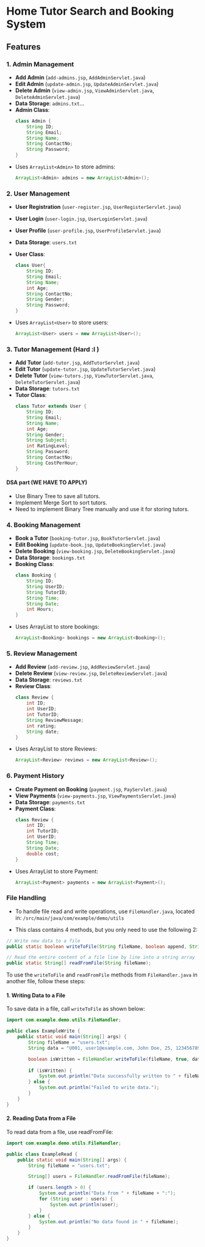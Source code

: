 # Home Tutor Search and Booking System

## Features

### 1. Admin Management
- **Add Admin** (`add-admins.jsp`, `AddAdminServlet.java`)
- **Edit Admin** (`update-admin.jsp`, `UpdateAdminServlet.java`)
- **Delete Admin** (`view-admin.jsp`, `ViewAdminServlet.java`, `DeleteAdminServlet.java`)
- **Data Storage**: `admins.txt`...
- **Admin Class**:
  ```java
  class Admin {
      String ID;
      String Email;
      String Name;
      String ContactNo;
      String Password;
  }
  ```
- Uses `ArrayList<Admin>` to store admins:
  ``` java
  ArrayList<Admin> admins = new ArrayList<Admin>();
  ```

### 2. User Management
- **User Registration** (`user-register.jsp`, `UserRegisterServlet.java`)
- **User Login** (`user-login.jsp`, `UserLoginServlet.java`)
- **User Profile** (`user-profile.jsp`, `UserProfileServlet.java`)
- **Data Storage**: `users.txt`
- **User Class**:
  ```java
  class User{
      String ID;
      String Email;
      String Name;
      int Age;
      String ContactNo;
      String Gender;
      String Password;
  }
  ```

- Uses `ArrayList<User>` to store users:
    ```java
    ArrayList<User> users = new ArrayList<User>();
    ```


### 3. Tutor Management (Hard :l )
- **Add Tutor** (`add-tutor.jsp`, `AddTutorServlet.java`)
- **Edit Tutor** (`update-tutor.jsp`, `UpdateTutorServlet.java`)
- **Delete Tutor** (`view-tutors.jsp`, `ViewTutorServlet.java`, `DeleteTutorServlet.java`)
- **Data Storage**: `tutors.txt`
- **Tutor Class**:
  ```java
  class Tutor extends User {
      String ID;
      String Email;
      String Name;
      int Age;
      String Gender;
      String Subject;
      int RatingLevel;
      String Password;
      String ContactNo;
      String CostPerHour;
  }
  ```

#### DSA part (WE HAVE TO APPLY)
- Use Binary Tree to save all tutors.
- Implement Merge Sort to sort tutors.
- Need to implement Binary Tree manually and use it for storing tutors.


### 4. Booking Management
- **Book a Tutor** (`booking-tutor.jsp`, `BookTutorServlet.java`)
- **Edit Booking** (`update-book.jsp`, `UpdateBookingServlet.java`)
- **Delete Booking** (`view-booking.jsp`, `DeleteBookingServlet.java`)
- **Data Storage**: `bookings.txt`
- **Booking Class**:
  ``` java
  class Booking {
      String ID;
      String UserID;
      String TutorID;
      String Time;
      String Date;
      int Hours;
  }
  ```
- Uses ArrayList<Booking> to store bookings:
  ``` java
  ArrayList<Booking> bookings = new ArrayList<Booking>();
  ```
  

### 5. Review Management
- **Add Review** (`add-review.jsp`, `AddReviewServlet.java`)
- **Delete Review** (`view-review.jsp`, `DeleteReviewServlet.java`)
- **Data Storage**: `reviews.txt`
- **Review Class**:
  ``` java
  class Review {
      int ID;
      int UserID;
      int TutorID;
      String ReviewMessage;
      int rating;
      String date;
  }
  ```
- Uses ArrayList<Review> to store Reviews:
    ```java 
    ArrayList<Review> reviews = new ArrayList<Review>();
    ```


### 6. Payment History
- **Create Payment on Booking** (`payment.jsp`, `PayServlet.java`)
- **View Payments** (`view-payments.jsp`, `ViewPaymentsServlet.java`)
- **Data Storage**: `payments.txt`
- **Payment Class**:
  ``` java
  class Review {
      int ID;
      int TutorID;
      int UserID;
      String Time;
      String Date;
      double cost;
  }
  ```
- Uses ArrayList<Payment> to store Payment:
    ```java 
    ArrayList<Payment> payments = new ArrayList<Payment>();
    ```


### File Handling
- To handle file read and write operations, use `FileHandler.java`, located in: `/src/main/java/com/example/demo/utils`

- This class contains 4 methods, but you only need to use the following 2:

```java
// Write new data to a file
public static boolean writeToFile(String fileName, boolean append, String data);
```

```java
// Read the entire content of a file line by line into a string array
public static String[] readFromFile(String fileName);
```


To use the `writeToFile` and `readFromFile` methods from `FileHandler.java` in another file, follow these steps:

#### 1. Writing Data to a File
To save data in a file, call `writeToFile` as shown below:

```java
import com.example.demo.utils.FileHandler;

public class ExampleWrite {
    public static void main(String[] args) {
        String fileName = "users.txt";
        String data = "U001, user1@example.com, John Doe, 25, 1234567890, Male, password123";

        boolean isWritten = FileHandler.writeToFile(fileName, true, data);
        
        if (isWritten) {
            System.out.println("Data successfully written to " + fileName);
        } else {
            System.out.println("Failed to write data.");
        }
    }
}
```

#### 2. Reading Data from a File
To read data from a file, use readFromFile:

```java
import com.example.demo.utils.FileHandler;

public class ExampleRead {
    public static void main(String[] args) {
        String fileName = "users.txt";

        String[] users = FileHandler.readFromFile(fileName);

        if (users.length > 0) {
            System.out.println("Data from " + fileName + ":");
            for (String user : users) {
                System.out.println(user);
            }
        } else {
            System.out.println("No data found in " + fileName);
        }
    }
}
```
